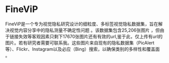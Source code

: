 # FineViP
FineViP是一个专为视觉隐私研究设计的细粒度、多标签视觉隐私数据集，旨在解决视觉内容分享中的隐私测量不确定性问题 。该数据集包含25,206张图片 ，但由于链接失效等客观因素只剩下17670张图片还有有效的url,鉴于此，仅上传有url的图片。若有研究者需要可联系我。这些图片来自现有的隐私数据集（PicAlert等）、Flickr、Instagram以及必应（Bing）搜索，以确保类别的多样性和覆盖面 。
